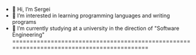 - 👋 Hi, I’m Sergei
- 👀 I’m interested in learning programming languages and writing programs
- 🌱 I’m currently studying at a university in the direction of "Software Engineering"
==========================================================================================
